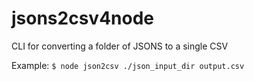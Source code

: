 # jsons2csv4node
CLI for converting a folder of JSONS to a single CSV

Example: `$ node json2csv ./json_input_dir output.csv`

